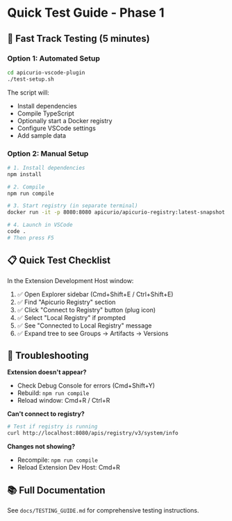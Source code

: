 # Quick Test Guide - Phase 1

## 🚀 Fast Track Testing (5 minutes)

### Option 1: Automated Setup

```bash
cd apicurio-vscode-plugin
./test-setup.sh
```

The script will:
- Install dependencies
- Compile TypeScript
- Optionally start a Docker registry
- Configure VSCode settings
- Add sample data

### Option 2: Manual Setup

```bash
# 1. Install dependencies
npm install

# 2. Compile
npm run compile

# 3. Start registry (in separate terminal)
docker run -it -p 8080:8080 apicurio/apicurio-registry:latest-snapshot

# 4. Launch in VSCode
code .
# Then press F5
```

## 📋 Quick Test Checklist

In the Extension Development Host window:

1. ✅ Open Explorer sidebar (Cmd+Shift+E / Ctrl+Shift+E)
2. ✅ Find "Apicurio Registry" section
3. ✅ Click "Connect to Registry" button (plug icon)
4. ✅ Select "Local Registry" if prompted
5. ✅ See "Connected to Local Registry" message
6. ✅ Expand tree to see Groups → Artifacts → Versions

## 🐛 Troubleshooting

**Extension doesn't appear?**
- Check Debug Console for errors (Cmd+Shift+Y)
- Rebuild: `npm run compile`
- Reload window: Cmd+R / Ctrl+R

**Can't connect to registry?**
```bash
# Test if registry is running
curl http://localhost:8080/apis/registry/v3/system/info
```

**Changes not showing?**
- Recompile: `npm run compile`
- Reload Extension Dev Host: Cmd+R

## 📚 Full Documentation

See `docs/TESTING_GUIDE.md` for comprehensive testing instructions.
